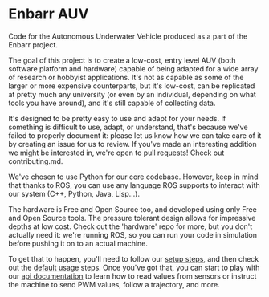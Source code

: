 # Enbarr AUV
Code for the Autonomous Underwater Vehicle produced as a part of the Enbarr project.

The goal of this project is to create a low-cost, entry level AUV (both software platform and hardware) capable of being adapted for a wide array of research or hobbyist applications. It's not as capable as some of the larger or more expensive counterparts, but it's low-cost, can be replicated at pretty much any university (or even by an individual, depending on what tools you have around), and it's still capable of collecting data.

It's designed to be pretty easy to use and adapt for your needs. If something is difficult to use, adapt, or understand, that's because we've failed to properly document it: please let us know how we can take care of it by creating an issue for us to review. If you've made an interesting addition we might be interested in, we're open to pull requests! Check out contributing.md.

We've chosen to use Python for our core codebase. However, keep in mind that thanks to ROS, you can use any language ROS supports to interact with our system (C++, Python, Java, Lisp...). 

The hardware is Free and Open Source too, and developed using only Free and Open Source tools. The pressure tolerant design allows for impressive depths at low cost. Check out the 'hardware' repo for more, but you don't actually need it: we're running ROS, so you can run your code in simulation before pushing it on to an actual machine.

To get that to happen, you'll need to follow our [setup steps](), and then check out the [default usage]() steps. Once you've got that, you can start to play with our [api documentation]() to learn how to read values from sensors or instruct the machine to send PWM values, follow a trajectory, and more.


